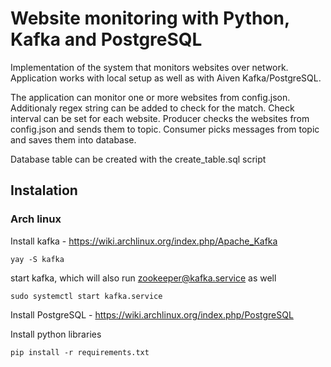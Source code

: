 # Website monitoring with Python, Kafka and PostgreSQL
Implementation of the system that monitors websites over network. Application works with local setup as well as with Aiven Kafka/PostgreSQL.
 
The application can monitor one or more websites from config.json. Additionaly regex string can be added to check for the match. Check interval can be set for each website. Producer checks the websites from config.json and sends them to topic. Consumer picks messages from topic and saves them into database.

Database table can be created with the create_table.sql script

## Instalation
### Arch linux
Install kafka - https://wiki.archlinux.org/index.php/Apache_Kafka

``` yay -S kafka ```

start kafka, which will also run zookeeper@kafka.service as well

``` sudo systemctl start kafka.service ```

Install PostgreSQL - https://wiki.archlinux.org/index.php/PostgreSQL

Install python libraries

``` pip install -r requirements.txt ```
